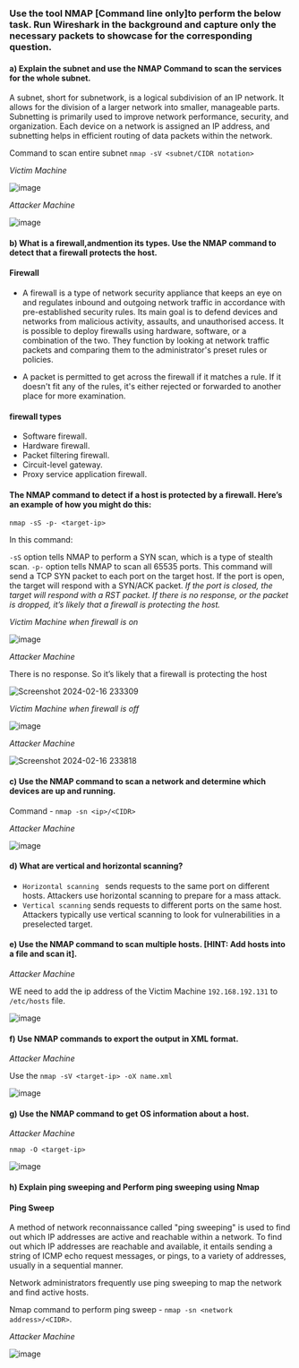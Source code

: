 ### Use the tool NMAP [Command line only]to perform the below task. Run Wireshark in the background and capture only the necessary packets to showcase for the corresponding question.

#### a) Explain the subnet and use the NMAP Command to scan the services for the whole subnet.

A subnet, short for subnetwork, is a logical subdivision of an IP network. It allows for the division of a larger network into smaller, manageable parts. Subnetting is primarily used to improve network performance, security, and organization. Each device on a network is assigned an IP address, and subnetting helps in efficient routing of data packets within the network.

Command to scan entire subnet  `nmap -sV <subnet/CIDR notation>`

*Victim Machine*

![image](https://github.com/ananthan05/Cyber-Security-/assets/140697378/b6392aff-d900-452a-8909-ea9825790166)

*Attacker Machine*

![image](https://github.com/ananthan05/Cyber-Security-/assets/140697378/6a0d258e-4483-4e2c-9c9c-9a3881762a63)

#### b) What is a firewall,andmention its types. Use the NMAP command to detect that a firewall protects the host.

#### Firewall 

- A firewall is a type of network security appliance that keeps an eye on and regulates inbound and outgoing network traffic in accordance with pre-established security rules. Its main goal is to defend devices and networks from malicious activity, assaults, and unauthorised access. It is possible to deploy firewalls using hardware, software, or a combination of the two. They function by looking at network traffic packets and comparing them to the administrator's preset rules or policies. 

- A packet is permitted to get across the firewall if it matches a rule. If it doesn't fit any of the rules, it's either rejected or forwarded to another place for more examination.

#### firewall types
- Software firewall. 
- Hardware firewall. 
- Packet filtering firewall. 
- Circuit-level gateway. 
- Proxy service application firewall.

 #### The NMAP command to detect if a host is protected by a firewall. Here’s an example of how you might do this:

`nmap -sS -p- <target-ip>`

In this command:

`-sS` option tells NMAP to perform a SYN scan, which is a type of stealth scan.
`-p-` option tells NMAP to scan all 65535 ports.
This command will send a TCP SYN packet to each port on the target host. If the port is open, the target will respond with a SYN/ACK packet. *If the port is closed, the target will respond with a RST packet. If there is no response, or the packet is dropped, it’s likely that a firewall is protecting the host.*


*Victim Machine when firewall is on*

![image](https://github.com/ananthan05/Cyber-Security-/assets/140697378/578b0788-44ee-4281-9611-e57ab582e57a)

*Attacker Machine*

There is no response. So it’s likely that a firewall is protecting the host

![Screenshot 2024-02-16 233309](https://github.com/ananthan05/Cyber-Security-/assets/140697378/23a11cf0-59fa-44ef-80d8-d18df4fb7a44)

*Victim Machine when firewall is off*

![image](https://github.com/ananthan05/Cyber-Security-/assets/140697378/b3d1390b-eab0-4842-b583-d31a49c5b022)

*Attacker Machine*

![Screenshot 2024-02-16 233818](https://github.com/ananthan05/Cyber-Security-/assets/140697378/4479ba91-c2f7-45a3-b731-fe677859b228)


#### c) Use the NMAP command to scan a network and determine which devices are up and running.

Command - `nmap -sn <ip>/<CIDR> `

*Attacker Machine*

![image](https://github.com/ananthan05/Cyber-Security-/assets/140697378/ef9d349a-0af7-407b-bb49-e49d837755fc)


#### d) What are vertical and horizontal scanning?

- `Horizontal scanning ` sends requests to the same port on different hosts. Attackers use horizontal scanning to prepare for a mass attack.
- `Vertical scanning` sends requests to different ports on the same host. Attackers typically use vertical scanning to look for vulnerabilities in a preselected target.


#### e) Use the NMAP command to scan multiple hosts. [HINT: Add hosts into a file and scan it].

*Attacker Machine*

WE need to add the ip address of the Victim Machine `192.168.192.131` to `/etc/hosts` file.

![image](https://github.com/ananthan05/Cyber-Security-/assets/140697378/f7d0a54e-f32c-4a6e-b9ab-a9b2193e6dd4)

#### f) Use NMAP commands to export the output in XML format.

*Attacker Machine*

Use the  `nmap -sV <target-ip> -oX name.xml`

![image](https://github.com/ananthan05/Cyber-Security-/assets/140697378/1c60b046-ae16-4d91-97d6-c3299da52aa2)


#### g) Use the NMAP command to get OS information about a host.

 *Attacker Machine*

  `nmap -O <target-ip>`

  ![image](https://github.com/ananthan05/Cyber-Security-/assets/140697378/e364c609-a212-49da-8d63-d081e8964e60)

  #### h) Explain ping sweeping and Perform ping sweeping using Nmap

#### Ping Sweep

A method of network reconnaissance called "ping sweeping" is used to find out which IP addresses are active and reachable within a network. To find out which IP addresses are reachable and available, it entails sending a string of ICMP echo request messages, or pings, to a variety of addresses, usually in a sequential manner.

Network administrators frequently use ping sweeping to map the network and find active hosts.

Nmap command to perform ping sweep - `nmap -sn <network address>/<CIDR>`.

 *Attacker Machine*

 ![image](https://github.com/ananthan05/Cyber-Security-/assets/140697378/1278d6f9-e000-4fc6-ae23-dadeffbd9ebb)






